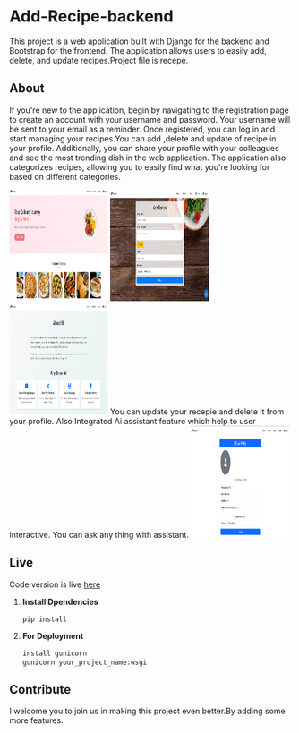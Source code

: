 # Add-Recipe-backend

This project is a web application built with Django for the backend and Bootstrap for the frontend. The application allows users to easily add, delete, and update recipes.Project file is recepe.

## About
If you're new to the application, begin by navigating to the registration page to create an account with your username and password. Your username will be sent to your email as a reminder. Once registered, you can log in and start managing your recipes.You can add ,delete and update of recipe in your profile. Additionally, you can share your profile with your colleagues and see the most trending dish in the web application. The application also categorizes recipes, allowing you to easily find what you're looking for based on different categories.

<img src="home/Main_page.png" alt="Image 1" width="35%" height="200" style="display;">

<img src="home/Add_recipe.png" alt="Image 1" width="35%" height="200" style="display;">


<img src="home/about.png" alt="Image 1" width="35%" height="200" style="display;">
You can update your recepie and delete it from your profile. Also Integrated Ai assistant feature which help to user interactive.
You can ask any thing with assistant.
<img src="home/profile.png" alt="Image 1" width="35%" height="200" style="display;">


## Live 
Code version is live [here](https://add-recipe-backend-2.onrender.com)


1. **Install Dpendencies**
   
   ```
   pip install
   ```
3. **For Deployment**

   ```
   install gunicorn
   gunicorn your_project_name:wsgi
   ```
## Contribute

I welcome you to join us in making this project even better.By adding some more features.
   

